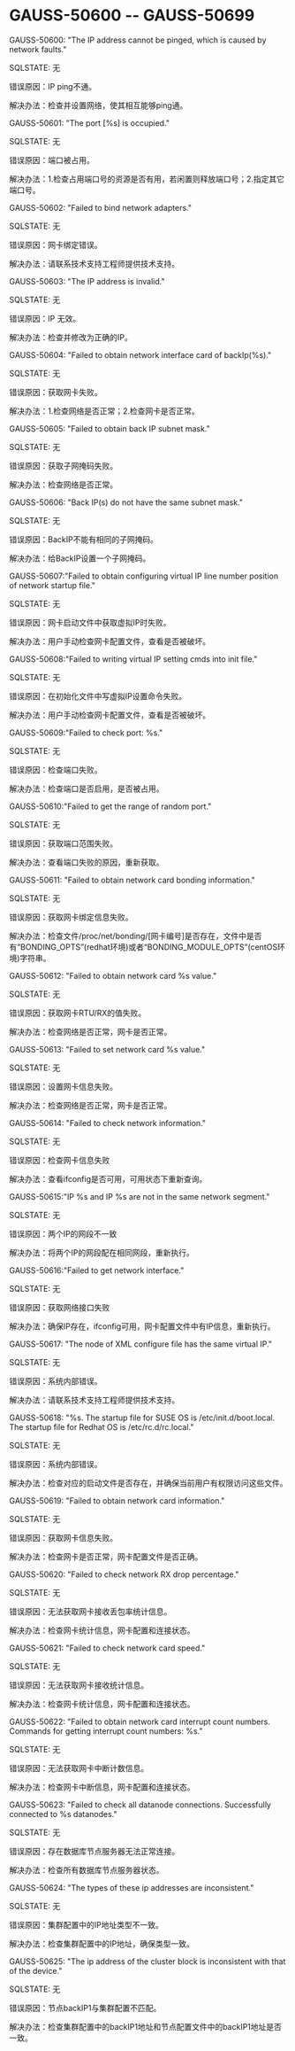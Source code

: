 # GAUSS-50600 -- GAUSS-50699

GAUSS-50600: "The IP address cannot be pinged, which is caused by network faults."

SQLSTATE: 无

错误原因：IP ping不通。

解决办法：检查并设置网络，使其相互能够ping通。

GAUSS-50601: "The port \[%s\] is occupied."

SQLSTATE: 无

错误原因：端口被占用。

解决办法：1.检查占用端口号的资源是否有用，若闲置则释放端口号；2.指定其它端口号。

GAUSS-50602: "Failed to bind network adapters."

SQLSTATE: 无

错误原因：网卡绑定错误。

解决办法：请联系技术支持工程师提供技术支持。

GAUSS-50603: "The IP address is invalid."

SQLSTATE: 无

错误原因：IP 无效。

解决办法：检查并修改为正确的IP。

GAUSS-50604: "Failed to obtain network interface card of backIp\(%s\)."

SQLSTATE: 无

错误原因：获取网卡失败。

解决办法：1.检查网络是否正常；2.检查网卡是否正常。

GAUSS-50605: "Failed to obtain back IP subnet mask."

SQLSTATE: 无

错误原因：获取子网掩码失败。

解决办法：检查网络是否正常。

GAUSS-50606: "Back IP\(s\) do not have the same subnet mask."

SQLSTATE: 无

错误原因：BackIP不能有相同的子网掩码。

解决办法：给BackIP设置一个子网掩码。

GAUSS-50607:"Failed to obtain configuring virtual IP line number position of network startup file."

SQLSTATE: 无

错误原因：网卡启动文件中获取虚拟IP时失败。

解决办法：用户手动检查网卡配置文件，查看是否被破坏。

GAUSS-50608:"Failed to writing virtual IP setting cmds into init file."

SQLSTATE: 无

错误原因：在初始化文件中写虚拟IP设置命令失败。

解决办法：用户手动检查网卡配置文件，查看是否被破坏。

GAUSS-50609:"Failed to check port: %s."

SQLSTATE: 无

错误原因：检查端口失败。

解决办法：检查端口是否启用，是否被占用。

GAUSS-50610:"Failed to get the range of random port."

SQLSTATE: 无

错误原因：获取端口范围失败。

解决办法：查看端口失败的原因，重新获取。

GAUSS-50611: "Failed to obtain network card bonding information."

SQLSTATE: 无

错误原因：获取网卡绑定信息失败。

解决办法：检查文件/proc/net/bonding/\[网卡编号\]是否存在，文件中是否有“BONDING\_OPTS”\(redhat环境\)或者“BONDING\_MODULE\_OPTS”\(centOS环境\)字符串。

GAUSS-50612: "Failed to obtain network card %s value."

SQLSTATE: 无

错误原因：获取网卡RTU/RX的值失败。

解决办法：检查网络是否正常，网卡是否正常。

GAUSS-50613: "Failed to set network card %s value."

SQLSTATE: 无

错误原因：设置网卡信息失败。

解决办法：检查网络是否正常，网卡是否正常。

GAUSS-50614: "Failed to check network information."

SQLSTATE: 无

错误原因：检查网卡信息失败

解决办法：查看ifconfig是否可用，可用状态下重新查询。

GAUSS-50615:"IP %s and IP %s are not in the same network segment."

SQLSTATE: 无

错误原因：两个IP的网段不一致

解决办法：将两个IP的网段配在相同网段，重新执行。

GAUSS-50616:"Failed to get network interface."

SQLSTATE: 无

错误原因：获取网络接口失败

解决办法：确保IP存在，ifconfig可用，网卡配置文件中有IP信息，重新执行。

GAUSS-50617: "The node of XML configure file has the same virtual IP."

SQLSTATE: 无

错误原因：系统内部错误。

解决办法：请联系技术支持工程师提供技术支持。

GAUSS-50618: "%s. The startup file for SUSE OS is /etc/init.d/boot.local. The startup file for Redhat OS is /etc/rc.d/rc.local."

SQLSTATE: 无

错误原因：系统内部错误。

解决办法：检查对应的启动文件是否存在，并确保当前用户有权限访问这些文件。

GAUSS-50619: "Failed to obtain network card information."

SQLSTATE: 无

错误原因：获取网卡信息失败。

解决办法：检查网卡是否正常，网卡配置文件是否正确。

GAUSS-50620: "Failed to check network RX drop percentage."

SQLSTATE: 无

错误原因：无法获取网卡接收丢包率统计信息。

解决办法：检查网卡统计信息，网卡配置和连接状态。

GAUSS-50621: "Failed to check network card speed."

SQLSTATE: 无

错误原因：无法获取网卡接收统计信息。

解决办法：检查网卡统计信息，网卡配置和连接状态。

GAUSS-50622: "Failed to obtain network card interrupt count numbers. Commands for getting interrupt count numbers: %s."

SQLSTATE: 无

错误原因：无法获取网卡中断计数信息。

解决办法：检查网卡中断信息，网卡配置和连接状态。

GAUSS-50623: "Failed to check all datanode connections. Successfully connected to %s datanodes."

SQLSTATE: 无

错误原因：存在数据库节点服务器无法正常连接。

解决办法：检查所有数据库节点服务器状态。

GAUSS-50624: "The types of these ip addresses are inconsistent."

SQLSTATE: 无

错误原因：集群配置中的IP地址类型不一致。

解决办法：检查集群配置中的IP地址，确保类型一致。

GAUSS-50625: "The ip address of the cluster block is inconsistent with that of the device."

SQLSTATE: 无

错误原因：节点backIP1与集群配置不匹配。

解决办法：检查集群配置中的backIP1地址和节点配置文件中的backIP1地址是否一致。
